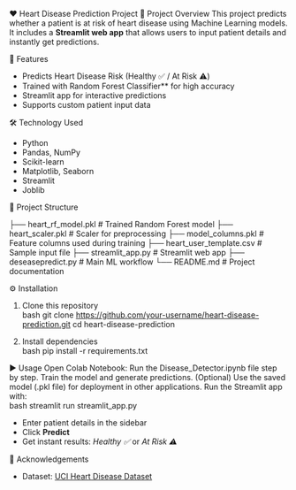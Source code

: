 ❤️ Heart Disease Prediction Project
📌 Project Overview
This project predicts whether a patient is at risk of heart disease using Machine Learning models.  
It includes a **Streamlit web app** that allows users to input patient details and instantly get predictions.


🚀 Features
- Predicts Heart Disease Risk (Healthy ✅ / At Risk ⚠️)  
- Trained with Random Forest Classifier** for high accuracy  
- Streamlit app for interactive predictions  
- Supports custom patient input data  


 🛠️ Technology Used
- Python  
- Pandas, NumPy  
- Scikit-learn  
- Matplotlib, Seaborn  
- Streamlit  
- Joblib  


 📂 Project Structure

├── heart_rf_model.pkl       # Trained Random Forest model
├── heart_scaler.pkl         # Scaler for preprocessing
├── model_columns.pkl        # Feature columns used during training
├── heart_user_template.csv  # Sample input file
├── streamlit_app.py         # Streamlit web app
├── deseasepredict.py        # Main ML workflow
└── README.md                # Project documentation


⚙️ Installation
1. Clone this repository  
bash
git clone https://github.com/your-username/heart-disease-prediction.git
cd heart-disease-prediction


2. Install dependencies  
bash
pip install -r requirements.txt


 ▶️ Usage
Open Colab Notebook:
Run the Disease_Detector.ipynb file step by step.
Train the model and generate predictions.
(Optional) Use the saved model (.pkl file) for deployment in other applications.
Run the Streamlit app with:  
bash
streamlit run streamlit_app.py


- Enter patient details in the sidebar  
- Click **Predict**  
- Get instant results: *Healthy ✅* or *At Risk ⚠️*  

🙌 Acknowledgements
- Dataset: [UCI Heart Disease Dataset](https://archive.ics.uci.edu/ml/datasets/heart+Disease)  
